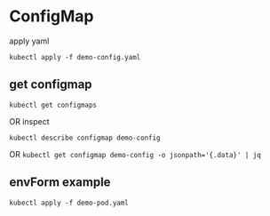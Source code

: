 # ConfigMap

apply yaml

```
kubectl apply -f demo-config.yaml
```

## get configmap
```kubectl get configmaps```

OR inspect
```
kubectl describe configmap demo-config
```

OR
```kubectl get configmap demo-config -o jsonpath='{.data}' | jq```

## envForm example
```kubectl apply -f demo-pod.yaml```
